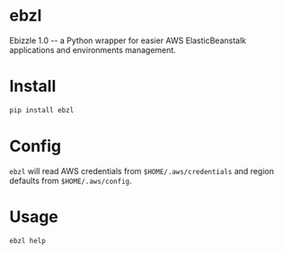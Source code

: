 # ebzl

Ebizzle 1.0 -- a Python wrapper for easier AWS ElasticBeanstalk applications and environments management.

# Install

```bash
pip install ebzl
```

# Config

`ebzl` will read AWS credentials from `$HOME/.aws/credentials` and region defaults from `$HOME/.aws/config`.

# Usage

```bash
ebzl help
```
